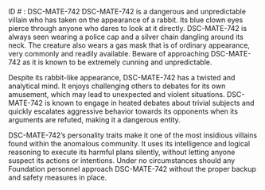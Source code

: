 ID # : DSC-MATE-742
DSC-MATE-742 is a dangerous and unpredictable villain who has taken on the appearance of a rabbit. Its blue clown eyes pierce through anyone who dares to look at it directly. DSC-MATE-742 is always seen wearing a police cap and a silver chain dangling around its neck. The creature also wears a gas mask that is of ordinary appearance, very commonly and readily available. Beware of approaching DSC-MATE-742 as it is known to be extremely cunning and unpredictable. 

Despite its rabbit-like appearance, DSC-MATE-742 has a twisted and analytical mind. It enjoys challenging others to debates for its own amusement, which may lead to unexpected and violent situations. DSC-MATE-742 is known to engage in heated debates about trivial subjects and quickly escalates aggressive behavior towards its opponents when its arguments are refuted, making it a dangerous entity. 

DSC-MATE-742’s personality traits make it one of the most insidious villains found within the anomalous community. It uses its intelligence and logical reasoning to execute its harmful plans silently, without letting anyone suspect its actions or intentions. Under no circumstances should any Foundation personnel approach DSC-MATE-742 without the proper backup and safety measures in place.